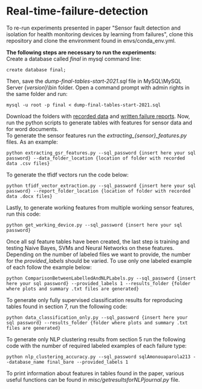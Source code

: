 # Real-time-failure-detection

To re-run experiments presented in paper "Sensor fault detection and isolation for health monitoring
devices by learning from failures", clone this repository and clone the environment found in envs/conda_env.yml.

**The following steps are necessary to run the experiments:**\
Create a database called *final* in mysql command line:
```
create database final;
```
Then, save the *dump-final-tables-start-2021.sql* file in MySQL\MySQL Server {*version*}\bin folder. Open a command prompt with admin rights in the same folder and run:
```
mysql -u root -p final < dump-final-tables-start-2021.sql
```
Download the folders with [recorded data](https://drive.google.com/file/d/1FaJK0pMIHg-x5dnGmrmts8z9h3-vbLpa/view?usp=sharing) and [written failure reports](https://drive.google.com/file/d/1C0N-4VKglsygwjRTrHl6JgkG9BBimmuE/view?usp=sharing).
Now, run the python scripts to generate tables with features for sensor data and for word documents.\
To generate the sensor features run the *extracting_{sensor}_features.py* files. As an example:
```
python extracting_gsr_features.py --sql_password {insert here your sql password} --data_folder_location {location of folder with recorded data .csv files}
```
To generate the tfidf vectors run the code below:
```
python tfidf_vector_extraction.py --sql_password {insert here your sql password} --report_folder_location {location of folder with recorded data .docx files}
```
Lastly, to generate working features from multiple working sensor features, run this code:
```
python get_working_device.py --sql_password {insert here your sql password}
```
Once all sql feature tables have been created, the last step is training and testing Naive Bayes, SVMs and Neural Networks on these features. Depending on the number of labeled files we want to provide, the number for the *provided_labels* should be varied. To use only one labeled example of each follow the example below:
```
python ComparisonBetweenLabelledAndNLPLabels.py --sql_password {insert here your sql password} --provided_labels 1 --results_folder {folder where plots and summary .txt files are generated}
```
To generate only fully supervised classification results for reproducing tables found in section 7, run the following code:
```
python data_classification_only.py --sql_password {insert here your sql password} --results_folder {folder where plots and summary .txt files are generated}
```
To generate only NLP clustering results from section 5 run the following code with the number of required labeled examples of each failure type:
```
python nlp_clustering_accuracy.py --sql_password sqlAmonouaparola213 --database_name final_bare --provided_labels 1
```
To print information about features in tables found in the paper, various useful functions can be found in *misc/getresultsforNLPjournal.py* file.

